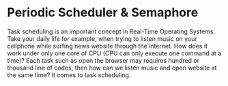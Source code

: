 # Periodic Scheduler & Semaphore
Task scheduling is an important concept in Real-Time Operating Systems. Take your daily life for example, when trying to listen music on your cellphone while surfing news website through the internet. How does it work under only one core of CPU (CPU can only execute one command at a time)? Each task such as open the browser may requires hundred or thousand line of codes, then how can we listen music and open website at the same time? It comes to task scheduling. 
